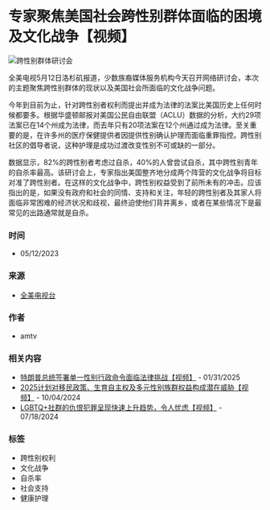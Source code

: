 # 专家聚焦美国社会跨性别群体面临的困境及文化战争【视频】

![跨性别群体研讨会](https://i0.wp.com/amtvusa.tv/wp-content/uploads/2023/05/bd46360f5d2429c5717bee861458f04b.jpg?resize=723%2C407&ssl=1)

全美电视5月12日洛杉矶报道，少数族裔媒体服务机构今天召开网络研讨会，本次的主题聚焦跨性别群体的现状以及美国社会所面临的文化战争问题。

今年到目前为止，针对跨性别者权利而提出并成为法律的法案比美国历史上任何时候都要多。根据华盛顿邮报对美国公民自由联盟（ACLU）数据的分析，大约29项法案已在14个州成为法律，而去年只有20项法案在12个州通过成为法律。至关重要的是，在许多州的医疗保健提供者因提供性别确认护理而面临重罪指控。跨性别社区的倡导者说，这种护理是成功过渡改变性别不可或缺的一部分。

数据显示，82%的跨性别者考虑过自杀，40%的人曾尝试自杀，其中跨性别青年的自杀率最高。该研讨会上，专家指出美国整齐地分成两个阵营的文化战争将目标对准了跨性别者。在这样的文化战争中，跨性别权益受到了前所未有的冲击。应该指出的是，如果没有政府和社会的同情、支持和关注，年轻的跨性别者及其家人将面临非常困难的经济状况和歧视，最终迫使他们背井离乡，或者在某些情况下是最常见的出路通常就是自杀。

### 时间
- 05/12/2023

### 来源
- [全美电视台](https://amtvusa.tv/2023/05/12/%e4%b8%93%e5%ae%b6%e8%81%9a%e7%84%a6%e7%be%8e%e5%9b%bd%e7%a4%be%e4%bc%9a%e8%b7%a8%e6%80%a7%e5%88%ab%e7%be%a4%e4%bd%93%e9%9d%a2%e4%b8%b4%e7%9a%84%e5%9b%b0%e5%a2%83%e5%8f%8a%e6%96%87%e5%8c%96%e6%88%98/)

### 作者
- amtv

### 相关内容
- [特朗普总统签署单一性别行政命令面临法律挑战【视频】](https://amtvusa.tv/2025/01/31/%e7%89%b9%e6%9c%97%e6%99%ae%e6%80%bb%e7%bb%9f%e7%ad%be%e7%bd%b2%e5%8d%95%e4%b8%80%e6%80%a7%e5%88%ab%e8%a1%8c%e6%94%bf%e5%91%bd%e4%bb%a4%e9%9d%a2%e4%b8%b4%e6%b3%95%e5%be%8b%e6%8c%91%e6%88%98%e3%80%90/) - 01/31/2025
- [2025计划对移民政策、生育自主权及多元性别族群权益构成潜在威胁【视频】](https://amtvusa.tv/2024/10/04/101669/) - 10/04/2024
- [LGBTQ+社群的仇恨犯罪呈现快速上升趋势，令人忧虑【视频】](https://amtvusa.tv/2024/07/18/lgbtq%e7%a4%be%e7%be%a4%e7%9a%84%e4%bb%87%e6%81%a8%e7%8a%af%e7%bd%aa%e5%91%88%e7%8e%b0%e5%bf%ab%e9%80%9f%e4%b8%8a%e5%8d%87%e8%b6%8b%e5%8a%bf%ef%bc%8c%e4%bb%a4%e4%ba%ba%e5%bf%a7%e8%99%91%e3%80%90/) - 07/18/2024

### 标签
- 跨性别权利
- 文化战争
- 自杀率
- 社会支持
- 健康护理
